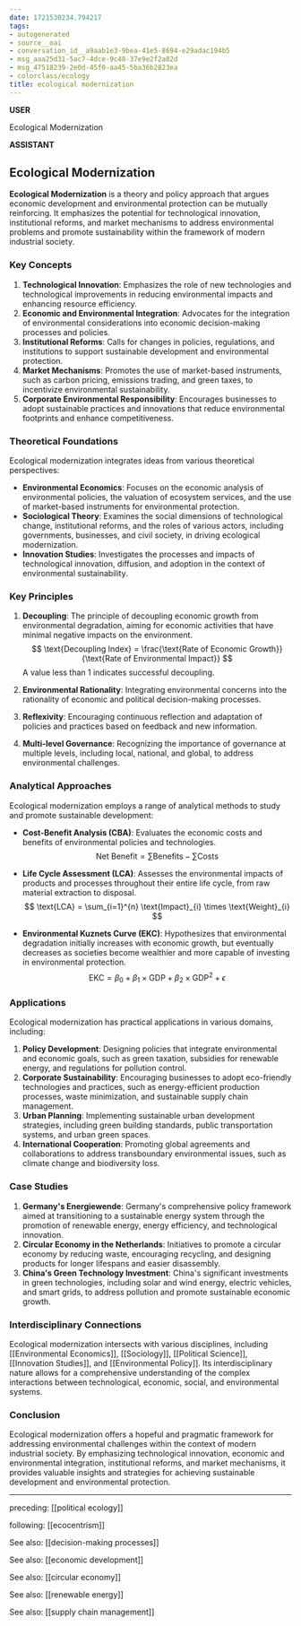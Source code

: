 ```yaml
---
date: 1721530234.794217
tags:
- autogenerated
- source__oai
- conversation_id__a9aab1e3-9bea-41e5-8694-e29adac194b5
- msg_aaa25d31-5ac7-4dce-9c48-37e9e2f2a82d
- msg_47518239-2e0d-45f0-aa45-5ba36b2823ea
- colorclass/ecology
title: ecological modernization
---
```


**USER**

Ecological Modernization


**ASSISTANT**

## Ecological Modernization

**Ecological Modernization** is a theory and policy approach that argues economic development and environmental protection can be mutually reinforcing. It emphasizes the potential for technological innovation, institutional reforms, and market mechanisms to address environmental problems and promote sustainability within the framework of modern industrial society.

### Key Concepts

1. **Technological Innovation**: Emphasizes the role of new technologies and technological improvements in reducing environmental impacts and enhancing resource efficiency.
2. **Economic and Environmental Integration**: Advocates for the integration of environmental considerations into economic decision-making processes and policies.
3. **Institutional Reforms**: Calls for changes in policies, regulations, and institutions to support sustainable development and environmental protection.
4. **Market Mechanisms**: Promotes the use of market-based instruments, such as carbon pricing, emissions trading, and green taxes, to incentivize environmental sustainability.
5. **Corporate Environmental Responsibility**: Encourages businesses to adopt sustainable practices and innovations that reduce environmental footprints and enhance competitiveness.

### Theoretical Foundations

Ecological modernization integrates ideas from various theoretical perspectives:

- **Environmental Economics**: Focuses on the economic analysis of environmental policies, the valuation of ecosystem services, and the use of market-based instruments for environmental protection.
- **Sociological Theory**: Examines the social dimensions of technological change, institutional reforms, and the roles of various actors, including governments, businesses, and civil society, in driving ecological modernization.
- **Innovation Studies**: Investigates the processes and impacts of technological innovation, diffusion, and adoption in the context of environmental sustainability.

### Key Principles

1. **Decoupling**: The principle of decoupling economic growth from environmental degradation, aiming for economic activities that have minimal negative impacts on the environment.
$$
\text{Decoupling Index} = \frac{\text{Rate of Economic Growth}}{\text{Rate of Environmental Impact}}
$$
A value less than 1 indicates successful decoupling.

2. **Environmental Rationality**: Integrating environmental concerns into the rationality of economic and political decision-making processes.
3. **Reflexivity**: Encouraging continuous reflection and adaptation of policies and practices based on feedback and new information.
4. **Multi-level Governance**: Recognizing the importance of governance at multiple levels, including local, national, and global, to address environmental challenges.

### Analytical Approaches

Ecological modernization employs a range of analytical methods to study and promote sustainable development:

- **Cost-Benefit Analysis (CBA)**: Evaluates the economic costs and benefits of environmental policies and technologies.
$$
\text{Net Benefit} = \sum \text{Benefits} - \sum \text{Costs}
$$

- **Life Cycle Assessment (LCA)**: Assesses the environmental impacts of products and processes throughout their entire life cycle, from raw material extraction to disposal.
$$
\text{LCA} = \sum_{i=1}^{n} \text{Impact}_{i} \times \text{Weight}_{i}
$$

- **Environmental Kuznets Curve (EKC)**: Hypothesizes that environmental degradation initially increases with economic growth, but eventually decreases as societies become wealthier and more capable of investing in environmental protection.
$$
\text{EKC} = \beta_0 + \beta_1 \times \text{GDP} + \beta_2 \times \text{GDP}^2 + \epsilon
$$

### Applications

Ecological modernization has practical applications in various domains, including:

1. **Policy Development**: Designing policies that integrate environmental and economic goals, such as green taxation, subsidies for renewable energy, and regulations for pollution control.
2. **Corporate Sustainability**: Encouraging businesses to adopt eco-friendly technologies and practices, such as energy-efficient production processes, waste minimization, and sustainable supply chain management.
3. **Urban Planning**: Implementing sustainable urban development strategies, including green building standards, public transportation systems, and urban green spaces.
4. **International Cooperation**: Promoting global agreements and collaborations to address transboundary environmental issues, such as climate change and biodiversity loss.

### Case Studies

1. **Germany's Energiewende**: Germany's comprehensive policy framework aimed at transitioning to a sustainable energy system through the promotion of renewable energy, energy efficiency, and technological innovation.
2. **Circular Economy in the Netherlands**: Initiatives to promote a circular economy by reducing waste, encouraging recycling, and designing products for longer lifespans and easier disassembly.
3. **China's Green Technology Investment**: China's significant investments in green technologies, including solar and wind energy, electric vehicles, and smart grids, to address pollution and promote sustainable economic growth.

### Interdisciplinary Connections

Ecological modernization intersects with various disciplines, including [[Environmental Economics]], [[Sociology]], [[Political Science]], [[Innovation Studies]], and [[Environmental Policy]]. Its interdisciplinary nature allows for a comprehensive understanding of the complex interactions between technological, economic, social, and environmental systems.

### Conclusion

Ecological modernization offers a hopeful and pragmatic framework for addressing environmental challenges within the context of modern industrial society. By emphasizing technological innovation, economic and environmental integration, institutional reforms, and market mechanisms, it provides valuable insights and strategies for achieving sustainable development and environmental protection.


---

preceding: [[political ecology]]  


following: [[ecocentrism]]

See also: [[decision-making processes]]


See also: [[economic development]]


See also: [[circular economy]]


See also: [[renewable energy]]


See also: [[supply chain management]]